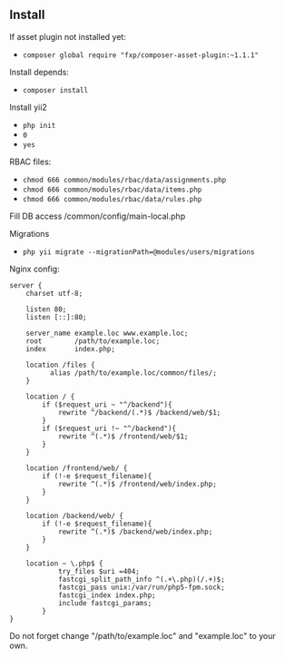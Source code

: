 ## Install


If asset plugin not installed yet:
    
- `composer global require "fxp/composer-asset-plugin:~1.1.1"`


Install depends:

- `composer install`


Install yii2

- `php init`
- `0`
- `yes`


RBAC files:

- `chmod 666 common/modules/rbac/data/assignments.php`
- `chmod 666 common/modules/rbac/data/items.php`
- `chmod 666 common/modules/rbac/data/rules.php`


Fill DB access /common/config/main-local.php

Migrations
    
- `php yii migrate --migrationPath=@modules/users/migrations`


Nginx config:

    server {
    	charset utf-8;
    
    	listen 80;
    	listen [::]:80;
    
    	server_name example.loc www.example.loc;
    	root        /path/to/example.loc;
    	index       index.php;
    
        location /files {
              alias /path/to/example.loc/common/files/;
        }
        
    	location / {
    		if ($request_uri ~ "^/backend"){
    			rewrite ^/backend/(.*)$ /backend/web/$1;
    		}
    		if ($request_uri !~ "^/backend"){
    			rewrite ^(.*)$ /frontend/web/$1;
    		}
    	}
    
    	location /frontend/web/ {
    		if (!-e $request_filename){
    			rewrite ^(.*)$ /frontend/web/index.php;
    		}
    	}
    
    	location /backend/web/ {
    		if (!-e $request_filename){
    			rewrite ^(.*)$ /backend/web/index.php;
    		}
    	}
    
    	location ~ \.php$ {
            	try_files $uri =404;
            	fastcgi_split_path_info ^(.+\.php)(/.+)$;
            	fastcgi_pass unix:/var/run/php5-fpm.sock;
            	fastcgi_index index.php;
            	include fastcgi_params;
        	}
    }
    
Do not forget change "/path/to/example.loc" and "example.loc" to your own.
